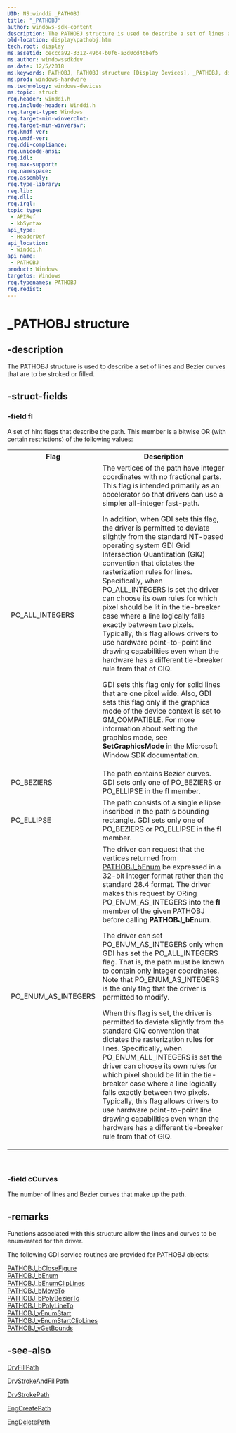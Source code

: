 ```yaml
---
UID: NS:winddi._PATHOBJ
title: "_PATHOBJ"
author: windows-sdk-content
description: The PATHOBJ structure is used to describe a set of lines and Bezier curves that are to be stroked or filled.
old-location: display\pathobj.htm
tech.root: display
ms.assetid: ceccca92-3312-49b4-b0f6-a3d0cd4bbef5
ms.author: windowssdkdev
ms.date: 12/5/2018
ms.keywords: PATHOBJ, PATHOBJ structure [Display Devices], _PATHOBJ, display.pathobj, grstrcts_e8c946a6-f07c-4cc2-8440-d4f3af979612.xml, winddi/PATHOBJ
ms.prod: windows-hardware
ms.technology: windows-devices
ms.topic: struct
req.header: winddi.h
req.include-header: Winddi.h
req.target-type: Windows
req.target-min-winverclnt: 
req.target-min-winversvr: 
req.kmdf-ver: 
req.umdf-ver: 
req.ddi-compliance: 
req.unicode-ansi: 
req.idl: 
req.max-support: 
req.namespace: 
req.assembly: 
req.type-library: 
req.lib: 
req.dll: 
req.irql: 
topic_type:
 - APIRef
 - kbSyntax
api_type:
 - HeaderDef
api_location:
 - winddi.h
api_name:
 - PATHOBJ
product: Windows
targetos: Windows
req.typenames: PATHOBJ
req.redist: 
---
```


# _PATHOBJ structure


## -description


The PATHOBJ structure is used to describe a set of lines and Bezier curves that are to be stroked or filled. 


## -struct-fields




### -field fl

A set of hint flags that describe the path. This member is a bitwise OR (with certain restrictions) of the following values:

<table>
<tr>
<th>Flag</th>
<th>Description</th>
</tr>
<tr>
<td>
PO_ALL_INTEGERS

</td>
<td>
The vertices of the path have integer coordinates with no fractional parts. This flag is intended primarily as an accelerator so that drivers can use a simpler all-integer fast-path.

In addition, when GDI sets this flag, the driver is permitted to deviate slightly from the standard NT-based operating system GDI Grid Intersection Quantization (GIQ) convention that dictates the rasterization rules for lines. Specifically, when PO_ALL_INTEGERS is set the driver can choose its own rules for which pixel should be lit in the tie-breaker case where a line logically falls exactly between two pixels. Typically, this flag allows drivers to use hardware point-to-point line drawing capabilities even when the hardware has a different tie-breaker rule from that of GIQ.

GDI sets this flag only for solid lines that are one pixel wide. Also, GDI sets this flag only if the graphics mode of the device context is set to GM_COMPATIBLE. For more information about setting the graphics mode, see <b>SetGraphicsMode</b> in the Microsoft Window SDK documentation.

</td>
</tr>
<tr>
<td>
PO_BEZIERS

</td>
<td>
The path contains Bezier curves. GDI sets only one of PO_BEZIERS or PO_ELLIPSE in the <b>fl</b> member.

</td>
</tr>
<tr>
<td>
PO_ELLIPSE

</td>
<td>
The path consists of a single ellipse inscribed in the path's bounding rectangle. GDI sets only one of PO_BEZIERS or PO_ELLIPSE in the <b>fl</b> member.

</td>
</tr>
<tr>
<td>
PO_ENUM_AS_INTEGERS

</td>
<td>
The driver can request that the vertices returned from <a href="https://msdn.microsoft.com/2e8bd76c-5ee6-4fe5-b1e5-64e84d09fc8f">PATHOBJ_bEnum</a> be expressed in a 32-bit integer format rather than the standard 28.4 format. The driver makes this request by ORing PO_ENUM_AS_INTEGERS into the <b>fl</b> member of the given PATHOBJ before calling <b>PATHOBJ_bEnum</b>.

The driver can set PO_ENUM_AS_INTEGERS only when GDI has set the PO_ALL_INTEGERS flag. That is, the path must be known to contain only integer coordinates. Note that PO_ENUM_AS_INTEGERS is the only flag that the driver is permitted to modify.

When this flag is set, the driver is permitted to deviate slightly from the standard GIQ convention that dictates the rasterization rules for lines. Specifically, when PO_ENUM_ALL_INTEGERS is set the driver can choose its own rules for which pixel should be lit in the tie-breaker case where a line logically falls exactly between two pixels. Typically, this flag allows drivers to use hardware point-to-point line drawing capabilities even when the hardware has a different tie-breaker rule from that of GIQ.

</td>
</tr>
</table>
 


### -field cCurves

The number of lines and Bezier curves that make up the path.


## -remarks



Functions associated with this structure allow the lines and curves to be enumerated for the driver.

The following GDI service routines are provided for PATHOBJ objects:


<dl>
<dt>
<a href="https://msdn.microsoft.com/e44fb1e3-3d6f-4ff4-83a7-b539d2b570aa">PATHOBJ_bCloseFigure</a>
</dt>
<dt>
<a href="https://msdn.microsoft.com/2e8bd76c-5ee6-4fe5-b1e5-64e84d09fc8f">PATHOBJ_bEnum</a>
</dt>
<dt>
<a href="https://msdn.microsoft.com/edc64b1e-dd3f-4b6a-858c-91c49a819b0a">PATHOBJ_bEnumClipLines</a>
</dt>
<dt>
<a href="https://msdn.microsoft.com/b734ce8f-7e7e-4c13-a614-cb6b0dc19ead">PATHOBJ_bMoveTo</a>
</dt>
<dt>
<a href="https://msdn.microsoft.com/0937c816-b205-4c5d-b4b6-74c3e7fdb0ce">PATHOBJ_bPolyBezierTo</a>
</dt>
<dt>
<a href="https://msdn.microsoft.com/468d20e3-a78b-47b3-9c56-ef355181eb63">PATHOBJ_bPolyLineTo</a>
</dt>
<dt>
<a href="https://msdn.microsoft.com/b83e6f87-be79-4743-bc52-b9310853c4f5">PATHOBJ_vEnumStart</a>
</dt>
<dt>
<a href="https://msdn.microsoft.com/3db437aa-40d1-4703-ab1e-b3e154923d2d">PATHOBJ_vEnumStartClipLines</a>
</dt>
<dt>
<a href="https://msdn.microsoft.com/f7ce7909-552c-4e23-a620-280fadeade01">PATHOBJ_vGetBounds</a>
</dt>
</dl>





## -see-also




<a href="https://msdn.microsoft.com/6f499d08-d2a1-46d0-b931-e6c16c4e1d3a">DrvFillPath</a>



<a href="https://msdn.microsoft.com/92a04fe5-146d-4839-a854-1ac50705b447">DrvStrokeAndFillPath</a>



<a href="https://msdn.microsoft.com/c931a39d-c0ae-4f40-b70f-f51d5621c228">DrvStrokePath</a>



<a href="https://msdn.microsoft.com/b41f77cb-5dd6-43bd-86dc-0bbcbb3e9f6a">EngCreatePath</a>



<a href="https://msdn.microsoft.com/65ecf4bc-5180-4b4b-a359-298f385b849e">EngDeletePath</a>
 

 

